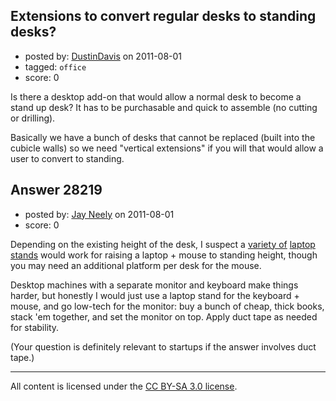 ## Extensions to convert regular desks to standing desks?

- posted by: [DustinDavis](https://stackexchange.com/users/-1/11797-dustindavis) on 2011-08-01
- tagged: `office`
- score: 0

Is there a desktop add-on that would allow a normal desk to become a stand up desk? It has to be purchasable and quick to assemble (no cutting or drilling). 

Basically we have a bunch of desks that cannot be replaced (built into the cubicle walls) so we need "vertical extensions" if you will that would allow a user to convert to standing.



## Answer 28219

- posted by: [Jay Neely](https://stackexchange.com/users/-1/1801-jay-neely) on 2011-08-01
- score: 0

<p>Depending on the existing height of the desk, I suspect a <a href="http://rads.stackoverflow.com/amzn/click/B001SRX67S" rel="nofollow">variety of</a> <a href="http://rads.stackoverflow.com/amzn/click/B002JF8PS8" rel="nofollow">laptop stands</a> would work for raising a laptop + mouse to standing height, though you may need an additional platform per desk for the mouse. </p>

<p>Desktop machines with a separate monitor and keyboard make things harder, but honestly I would just use a laptop stand for the keyboard + mouse, and go low-tech for the monitor: buy a bunch of cheap, thick books, stack 'em together, and set the monitor on top. Apply duct tape as needed for stability. </p>

<p>(Your question is definitely relevant to startups if the answer involves duct tape.)</p>




---

All content is licensed under the [CC BY-SA 3.0 license](https://creativecommons.org/licenses/by-sa/3.0/).
